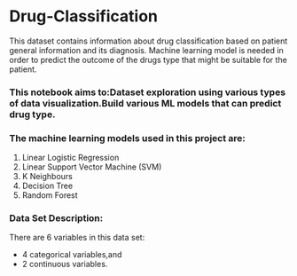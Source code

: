 # Drug-Classification
This dataset contains information about drug classification based on patient general information and its diagnosis. Machine learning model is needed in order to predict the outcome of the drugs type that might be suitable for the patient.

### This notebook aims to:Dataset exploration using various types of data visualization.Build various ML models that can predict drug type.

### The machine learning models used in this project are:
1. Linear Logistic Regression
2. Linear Support Vector Machine (SVM)
3. K Neighbours
4. Decision Tree
5. Random Forest

### Data Set Description: 
There are 6 variables in this data set:
* 4 categorical variables,and
* 2 continuous variables.
